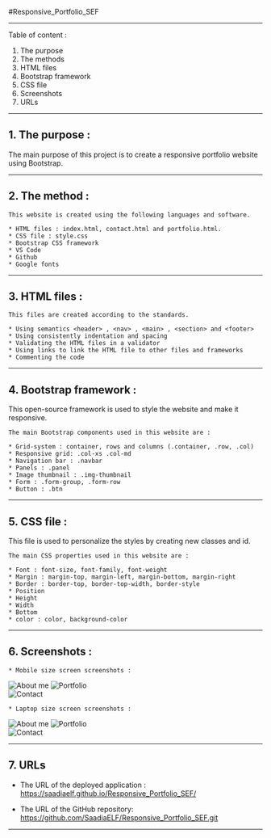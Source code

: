 #Responsive_Portfolio_SEF

-----------------------------------------------------------------------------------------------------------------------
Table of content :

1. The purpose
2. The methods
3. HTML files
4. Bootstrap framework
5. CSS file
6. Screenshots
7. URLs 

-----------------------------------------------------------------------------------------------------------------------

## 1. The purpose :

The main purpose of this project is to create a responsive portfolio website using Bootstrap.

-----------------------------------------------------------------------------------------------------------------------

## 2. The method : 

    This website is created using the following languages and software.

    * HTML files : index.html, contact.html and portfolio.html.
    * CSS file : style.css
    * Bootstrap CSS framework
    * VS Code
    * Github
    * Google fonts

-----------------------------------------------------------------------------------------------------------------------

## 3. HTML files : 
    
    This files are created according to the standards.

    * Using semantics <header> , <nav> , <main> , <section> and <footer>
    * Using consistently indentation and spacing
    * Validating the HTML files in a validator
    * Using links to link the HTML file to other files and frameworks
    * Commenting the code

-----------------------------------------------------------------------------------------------------------------------

## 4. Bootstrap framework : 

This open-source framework is used to style the website and make it responsive. 

    The main Bootstrap components used in this website are :

    * Grid-system : container, rows and columns (.container, .row, .col)
    * Responsive grid: .col-xs .col-md
    * Navigation bar : .navbar
    * Panels : .panel
    * Image thumbnail : .img-thumbnail 
    * Form : .form-group, .form-row
    * Button : .btn

-----------------------------------------------------------------------------------------------------------------------

## 5. CSS file : 

This file is used to personalize the styles by creating new classes and id.

    The main CSS properties used in this website are :
    
    * Font : font-size, font-family, font-weight
    * Margin : margin-top, margin-left, margin-bottom, margin-right
    * Border : border-top, border-top-width, border-style
    * Position
    * Height
    * Width
    * Bottom
    * color : color, background-color

-----------------------------------------------------------------------------------------------------------------------

## 6. Screenshots :

    * Mobile size screen screenshots : 

![About me](./assets/Screenshots/screenshot-mobile01.jpg)
![Portfolio](./assets/Screenshots/screenshot-mobile02.jpg)    
![Contact](./assets/Screenshots/screenshot-mobile03.jpg)


    * Laptop size screen screenshots : 
    
![About me](./assets/Screenshots/screenshot-laptop01.JPG)
![Portfolio](./assets/Screenshots/screenshot-laptop02.JPG)    
![Contact](./assets/Screenshots/screenshot-laptop03.JPG)

-----------------------------------------------------------------------------------------------------------------------

## 7. URLs

* The URL of the deployed application : https://saadiaelf.github.io/Responsive_Portfolio_SEF/

* The URL of the GitHub repository: https://github.com/SaadiaELF/Responsive_Portfolio_SEF.git

-----------------------------------------------------------------------------------------------------------------------
